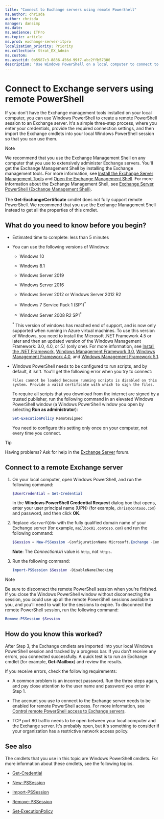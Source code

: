 ```yaml
---
title: "Connect to Exchange servers using remote PowerShell"
ms.author: chrisda
author: chrisda
manager: dansimp
ms.date:
ms.audience: ITPro
ms.topic: article
ms.prod: exchange-server-itpro
localization_priority: Priority
ms.collection: Strat_EX_Admin
ms.custom:
ms.assetid: 0b5987c3-8836-456d-99f7-abc2ffb57300
description: "Use Windows PowerShell on a local computer to connect to an Exchange Server."
---
```


# Connect to Exchange servers using remote PowerShell

If you don't have the Exchange management tools installed on your local computer, you can use Windows PowerShell to create a remote PowerShell session to an Exchange server. It's a simple three-step process, where you enter your credentials, provide the required connection settings, and then import the Exchange cmdlets into your local Windows PowerShell session so that you can use them.

> [!NOTE]
> We recommend that you use the Exchange Management Shell on any computer that you use to extensively administer Exchange servers. You'll get the Exchange Management Shell by installing the Exchange management tools. For more information, see [Install the Exchange Server Management Tools](https://docs.microsoft.com/Exchange/plan-and-deploy/post-installation-tasks/install-management-tools) and [Open the Exchange Management Shell](open-the-exchange-management-shell.md). For more information about the Exchange Management Shell, see [Exchange Server PowerShell (Exchange Management Shell)](exchange-management-shell.md). <br/><br/> The **Get-ExchangeCertificate** cmdlet does not fully support remote PowerShell. We recommend that you use the Exchange Management Shell instead to get all the properties of this cmdlet.

## What do you need to know before you begin?

- Estimated time to complete: less than 5 minutes

- You can use the following versions of Windows:

  - Windows 10

  - Windows 8.1

  - Windows Server 2019

  - Windows Server 2016

  - Windows Server 2012 or Windows Server 2012 R2

  - Windows 7 Service Pack 1 (SP1)<sup>*</sup>

  - Windows Server 2008 R2 SP1<sup>*</sup>

  <sup>\*</sup> This version of windows has reached end of support, and is now only supported when running in Azure virtual machines. To use this version of Windows, you need to install the Microsoft .NET Framework 4.5 or later and then an updated version of the Windows Management Framework: 3.0, 4.0, or 5.1 (only one). For more information, see [Install the .NET Framework](https://docs.microsoft.com/dotnet/framework/install/on-windows-7), [Windows Management Framework 3.0](https://www.microsoft.com/download/details.aspx?id=34595), [Windows Management Framework 4.0](https://www.microsoft.com/download/details.aspx?id=40855), and [Windows Management Framework 5.1](https://aka.ms/wmf5download).

- Windows PowerShell needs to be configured to run scripts, and by default, it isn't. You'll get the following error when you try to connect:

  `Files cannot be loaded because running scripts is disabled on this system. Provide a valid certificate with which to sign the files.`

  To require all scripts that you download from the internet are signed by a trusted publisher, run the following command in an elevated Windows PowerShell window (a Windows PowerShell window you open by selecting **Run as administrator**):

  ```PowerShell
  Set-ExecutionPolicy RemoteSigned
  ```

    You need to configure this setting only once on your computer, not every time you connect.

> [!TIP]
> Having problems? Ask for help in the [Exchange Server](https://go.microsoft.com/fwlink/p/?linkId=60612) forum.

## Connect to a remote Exchange server

1. On your local computer, open Windows PowerShell, and run the following command:

   ```PowerShell
   $UserCredential = Get-Credential
   ```

   In the **Windows PowerShell Credential Request** dialog box that opens, enter your user principal name (UPN) (for example, `chris@contoso.com`) and password, and then click **OK**.

2. Replace `<ServerFQDN>` with the fully qualified domain name of your Exchange server (for example, `mailbox01.contoso.com`) and run the following command:

   ```PowerShell
   $Session = New-PSSession -ConfigurationName Microsoft.Exchange -ConnectionUri http://<ServerFQDN>/PowerShell/ -Authentication Kerberos -Credential $UserCredential
   ```

      **Note**: The _ConnectionUri_ value is `http`, not `https`.

3. Run the following command:

   ```PowerShell
   Import-PSSession $Session -DisableNameChecking
   ```

> [!NOTE]
> Be sure to disconnect the remote PowerShell session when you're finished. If you close the Windows PowerShell window without disconnecting the session, you could use up all the remote PowerShell sessions available to you, and you'll need to wait for the sessions to expire. To disconnect the remote PowerShell session, run the following command:

```PowerShell
Remove-PSSession $Session
```

## How do you know this worked?

After Step 3, the Exchange cmdlets are imported into your local Windows PowerShell session and tracked by a progress bar. If you don't receive any errors, you connected successfully. A quick test is to run an Exchange cmdlet (for example, **Get-Mailbox**) and review the results.

If you receive errors, check the following requirements:

- A common problem is an incorrect password. Run the three steps again, and pay close attention to the user name and password you enter in Step 1.

- The account you use to connect to the Exchange server needs to be enabled for remote PowerShell access. For more information, see [Control remote PowerShell access to Exchange servers](control-remote-powershell-access-to-exchange-servers.md).

- TCP port 80 traffic needs to be open between your local computer and the Exchange server. It's probably open, but it's something to consider if your organization has a restrictive network access policy.

## See also

The cmdlets that you use in this topic are Windows PowerShell cmdlets. For more information about these cmdlets, see the following topics.

- [Get-Credential](https://docs.microsoft.com/powershell/module/microsoft.powershell.security/get-credential)

- [New-PSSession](https://docs.microsoft.com/powershell/module/microsoft.powershell.core/new-pssession)

- [Import-PSSession](https://docs.microsoft.com/powershell/module/microsoft.powershell.utility/import-pssession)

- [Remove-PSSession](https://docs.microsoft.com/powershell/module/microsoft.powershell.core/remove-pssession)

- [Set-ExecutionPolicy](https://docs.microsoft.com/powershell/module/microsoft.powershell.security/set-executionpolicy)

